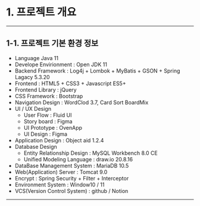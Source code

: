 # 1. 프로젝트 개요
---
## 1-1. 프로젝트 기본 환경 정보

 - Language Java 11
 - Develope Envirionment : Open JDK 11
 - Backend Framework : Log4j + Lombok + MyBatis + GSON + Spring Lagacy 5.3.20
 - Frontend : HTML5 + CSS3 + Javascript ES5+
 - Frontend Library : jQuery
 - CSS Framework : Bootstrap
 - Navigation Design : WordClod 3.7, Card Sort BoardMix
 - UI / UX Design 
   - User Flow : Fluid UI
   - Story board : Figma
   - UI Prototype : OvenApp
   - UI Design : Figma
 - Application Design : Object aid 1.2.4
 - Database Design 
   - Entity Relationship Design : MySQL Workbench 8.0 CE
   - Unified Modeling Language : draw.io 20.8.16
 - DataBase Management System : MariaDB 10.5
 - Web(Application) Server : Tomcat 9.0
 - Encrypt : Spring Security + Filter + Interceptor
 - Environment System : Window10 / 11
 - VCS(Version Control System) : github / Notion

---